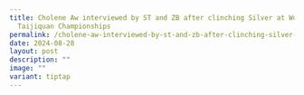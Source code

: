 ```yaml
---
title: Cholene Aw interviewed by ST and ZB after clinching Silver at World
  Taijiquan Championships
permalink: /cholene-aw-interviewed-by-st-and-zb-after-clinching-silver-at-world-taijiquan-championships/
date: 2024-08-28
layout: post
description: ""
image: ""
variant: tiptap
---
```

